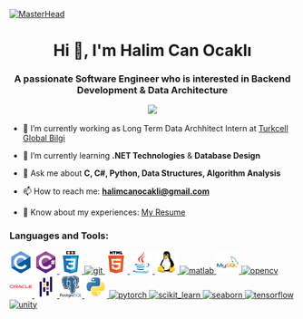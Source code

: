 [![MasterHead](https://i.ytimg.com/vi/dEQ6Tl1T9aU/maxresdefault.jpg)](https://www.linkedin.com/in/halimcanocakli/)
<h1 align="center">Hi 👋, I'm Halim Can Ocaklı</h1>
<h3 align="center">A passionate Software Engineer who is interested in Backend Development & Data Architecture</h3>
<p align="center">
  <img src="https://c.tenor.com/flflC6GFzO8AAAAd/sultan-alrefaei-programmer.gif">
</p>

- 🔭 I’m currently working as Long Term Data Archhitect Intern at [Turkcell Global Bilgi](https://globalbilgi.com.tr/)

- 🌱 I’m currently learning **.NET Technologies** & **Database Design**

- 💬 Ask me about **C, C#, Python, Data Structures, Algorithm Analysis**

- 📫 How to reach me: **halimcanocakli@gmail.com**

- 📄 Know about my experiences: [My Resume](https://github.com/halimocakli/Resume/blob/main/Halim_Can%20Ocakl%C4%B1_Resume.pdf)


<h3 align="left">Languages and Tools:</h3>
<p <a href="https://www.cprogramming.com/" target="_blank" rel="noreferrer"> <img src="https://raw.githubusercontent.com/devicons/devicon/master/icons/c/c-original.svg" alt="c" width="40" height="40"/> </a> <a href="https://www.w3schools.com/cs/" target="_blank" rel="noreferrer"> <img src="https://raw.githubusercontent.com/devicons/devicon/master/icons/csharp/csharp-original.svg" alt="csharp" width="40" height="40"/> </a> <a href="https://www.w3schools.com/css/" target="_blank" rel="noreferrer"> <img src="https://raw.githubusercontent.com/devicons/devicon/master/icons/css3/css3-original-wordmark.svg" alt="css3" width="40" height="40"/> </a> <a href="https://git-scm.com/" target="_blank" rel="noreferrer"> <img src="https://www.vectorlogo.zone/logos/git-scm/git-scm-icon.svg" alt="git" width="40" height="40"/> </a> <a href="https://www.w3.org/html/" target="_blank" rel="noreferrer"> <img src="https://raw.githubusercontent.com/devicons/devicon/master/icons/html5/html5-original-wordmark.svg" alt="html5" width="40" height="40"/> </a> <a href="https://www.java.com" target="_blank" rel="noreferrer"> <img src="https://raw.githubusercontent.com/devicons/devicon/master/icons/java/java-original.svg" alt="java" width="40" height="40"/> </a> <a href="https://www.linux.org/" target="_blank" rel="noreferrer"> <img src="https://raw.githubusercontent.com/devicons/devicon/master/icons/linux/linux-original.svg" alt="linux" width="40" height="40"/> </a> <a href="https://www.mathworks.com/" target="_blank" rel="noreferrer"> <img src="https://upload.wikimedia.org/wikipedia/commons/2/21/Matlab_Logo.png" alt="matlab" width="40" height="40"/> </a> <a href="https://www.mysql.com/" target="_blank" rel="noreferrer"> <img src="https://raw.githubusercontent.com/devicons/devicon/master/icons/mysql/mysql-original-wordmark.svg" alt="mysql" width="40" height="40"/> </a> <a href="https://opencv.org/" target="_blank" rel="noreferrer"> <img src="https://www.vectorlogo.zone/logos/opencv/opencv-icon.svg" alt="opencv" width="40" height="40"/> </a> <a href="https://www.oracle.com/" target="_blank" rel="noreferrer"> <img src="https://raw.githubusercontent.com/devicons/devicon/master/icons/oracle/oracle-original.svg" alt="oracle" width="40" height="40"/> </a> <a href="https://pandas.pydata.org/" target="_blank" rel="noreferrer"> <img src="https://raw.githubusercontent.com/devicons/devicon/2ae2a900d2f041da66e950e4d48052658d850630/icons/pandas/pandas-original.svg" alt="pandas" width="40" height="40"/> </a> <a href="https://www.postgresql.org" target="_blank" rel="noreferrer"> <img src="https://raw.githubusercontent.com/devicons/devicon/master/icons/postgresql/postgresql-original-wordmark.svg" alt="postgresql" width="40" height="40"/> </a> <a href="https://www.python.org" target="_blank" rel="noreferrer"> <img src="https://raw.githubusercontent.com/devicons/devicon/master/icons/python/python-original.svg" alt="python" width="40" height="40"/> </a> <a href="https://pytorch.org/" target="_blank" rel="noreferrer"> <img src="https://www.vectorlogo.zone/logos/pytorch/pytorch-icon.svg" alt="pytorch" width="40" height="40"/> </a> <a href="https://scikit-learn.org/" target="_blank" rel="noreferrer"> <img src="https://upload.wikimedia.org/wikipedia/commons/0/05/Scikit_learn_logo_small.svg" alt="scikit_learn" width="40" height="40"/> </a> <a href="https://seaborn.pydata.org/" target="_blank" rel="noreferrer"> <img src="https://seaborn.pydata.org/_images/logo-mark-lightbg.svg" alt="seaborn" width="40" height="40"/> </a> <a href="https://www.tensorflow.org" target="_blank" rel="noreferrer"> <img src="https://www.vectorlogo.zone/logos/tensorflow/tensorflow-icon.svg" alt="tensorflow" width="40" height="40"/> </a> <a href="https://unity.com/" target="_blank" rel="noreferrer"> <img src="https://www.vectorlogo.zone/logos/unity3d/unity3d-icon.svg" alt="unity" width="40" height="40"/> </a> </p>


<!-- <p><img align="center" src="https://github-readme-streak-stats.herokuapp.com/?user=halimocakli&" alt="halimocakli" /></p> -->
<!-- <p><img align="center" src="https://github-readme-stats.vercel.app/api/top-langs?username=halimocakli&show_icons=true&locale=en&layout=compact" -->
<!-- alt="halimocakli" /></p> -->

<!-- <p align="left"> <img src="https://komarev.com/ghpvc/?username=halimocakli&label=Profile%20views&color=0e75b6&style=flat" alt="halimocakli" /> </p> -->

<!-- <p align="left"> <a href="https://twitter.com/halimocakli" target="blank"><img src="https://img.shields.io/twitter/follow/halimocakli?logo=twitter&style=for-the-badge" alt="halimocakli" /></a> </p> -->

